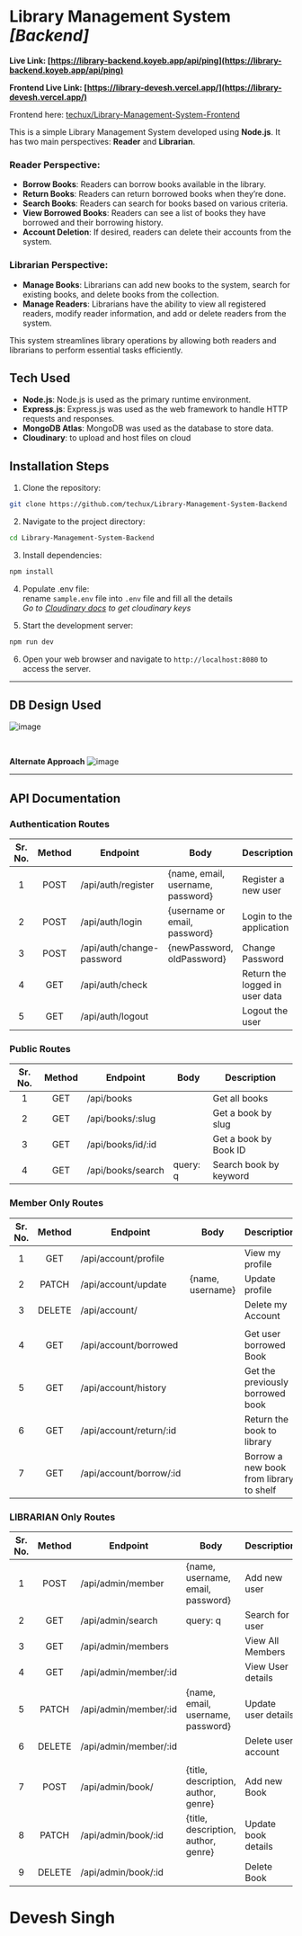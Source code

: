 # Library Management System _[Backend]_

**Live Link: [https://library-backend.koyeb.app/api/ping](https://library-backend.koyeb.app/api/ping)**

**Frontend Live Link: [https://library-devesh.vercel.app/](https://library-devesh.vercel.app/)**



Frontend here: [techux/Library-Management-System-Frontend](https://github.com/techux/Library-Management-System-Frontend)

This is a simple Library Management System developed using **Node.js**. It has two main perspectives: **Reader** and **Librarian**.

### Reader Perspective:
- **Borrow Books**: Readers can borrow books available in the library.
- **Return Books**: Readers can return borrowed books when they’re done.
- **Search Books**: Readers can search for books based on various criteria.
- **View Borrowed Books**: Readers can see a list of books they have borrowed and their borrowing history.
- **Account Deletion**: If desired, readers can delete their accounts from the system.

### Librarian Perspective:
- **Manage Books**: Librarians can add new books to the system, search for existing books, and delete books from the collection.
- **Manage Readers**: Librarians have the ability to view all registered readers, modify reader information, and add or delete readers from the system.

This system streamlines library operations by allowing both readers and librarians to perform essential tasks efficiently.

## Tech Used
- **Node.js**: Node.js is used as the primary runtime environment.
- **Express.js**: Express.js was used as the web framework to handle HTTP requests and responses.
- **MongoDB Atlas**: MongoDB was used as the database to store data.
- **Cloudinary**: to upload and host files on cloud


## Installation Steps
1. Clone the repository:
```bash
git clone https://github.com/techux/Library-Management-System-Backend
```

2. Navigate to the project directory:
```bash
cd Library-Management-System-Backend
```

3. Install dependencies:
```bash
npm install
```
4. Populate .env file:<br>
rename `sample.env` file into `.env` file and fill all the details <br>
_Go to [Cloudinary docs](https://cloudinary.com/documentation/finding_your_credentials_tutorial) to get cloudinary keys_

5. Start the development server:
```bash
npm run dev
```

6. Open your web browser and navigate to `http://localhost:8080` to access the server.

---

## DB Design Used
![image](https://github.com/user-attachments/assets/4ab5a5a2-9d76-457d-9ee6-f36c99e207bc)

<br>

**Alternate Approach**
![image](https://github.com/user-attachments/assets/7ce43e72-96a6-4349-9475-aaa98a88b5b5)


---

## API Documentation
### Authentication Routes
| Sr. No. | Method | Endpoint | Body | Description |
|:--:|:--:|--|--|--|
| 1 | POST | /api/auth/register | {name, email, username, password} | Register a new user |
| 2 | POST | /api/auth/login | {username or email, password} | Login to the application |
| 3 | POST | /api/auth/change-password | {newPassword, oldPassword} | Change Password|
| 4 | GET | /api/auth/check |  | Return the logged in user data |
| 5 | GET | /api/auth/logout |  | Logout the user |


### Public Routes
| Sr. No. | Method | Endpoint | Body | Description |
|:--:|:--:|--|--|--|
| 1 | GET | /api/books |  | Get all books |
| 2 | GET | /api/books/:slug |  | Get a book by slug |
| 3 | GET | /api/books/id/:id |  | Get a book by Book ID |
| 4 | GET | /api/books/search | query: q |Search book by keyword |


### Member Only Routes
| Sr. No. | Method | Endpoint | Body | Description |
|:--:|:--:|--|--|--|
| 1 | GET | /api/account/profile |  | View my profile |
| 2 | PATCH | /api/account/update | {name, username} | Update profile |
| 3 | DELETE | /api/account/ | | Delete my Account |
||
| 4 | GET | /api/account/borrowed |  | Get user borrowed Book |
| 5 | GET | /api/account/history |  | Get the previously borrowed book |
| 6 | GET | /api/account/return/:id |  | Return the book to library |
| 7 | GET | /api/account/borrow/:id |  | Borrow a new book from library to shelf |


### LIBRARIAN Only Routes
| Sr. No. | Method | Endpoint | Body | Description |
|:--:|:--:|--|--|--|
| 1 | POST | /api/admin/member | {name, username, email, password} | Add new user |
| 2 | GET | /api/admin/search | query: q | Search for user |
| 3 | GET | /api/admin/members | | View All Members
| 4 | GET | /api/admin/member/:id |  | View User details |
| 5 | PATCH | /api/admin/member/:id | {name, email, username, password} | Update user details |
| 6 | DELETE | /api/admin/member/:id |  | Delete user account |
||
| 7 | POST | /api/admin/book/ | {title, description, author, genre} | Add new Book |
| 8 | PATCH | /api/admin/book/:id | {title, description, author, genre} | Update book details |
| 9 | DELETE | /api/admin/book/:id |  | Delete Book |


# Devesh Singh
